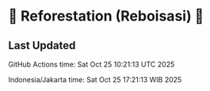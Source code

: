 
# 🌳 Reforestation (Reboisasi) 🌲

## Last Updated

GitHub Actions time: Sat Oct 25 10:21:13 UTC 2025

Indonesia/Jakarta time: Sat Oct 25 17:21:13 WIB 2025
